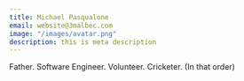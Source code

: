 ```yaml
---
title: Michael Pasqualone
email: website@3malbec.com
image: "/images/avatar.png"
description: this is meta description
---
```


Father. Software Engineer. Volunteer. Cricketer. (In that order)